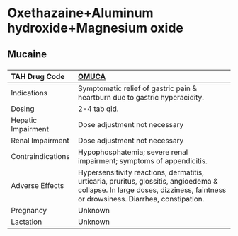# Oxethazaine+Aluminum hydroxide+Magnesium oxide

## Mucaine

##### 

| TAH Drug Code      | [OMUCA](https://www.tahsda.org.tw/drugs/hissearch.php?drug_code=OMUCA)                                                                                                     |
|:-------------------|:---------------------------------------------------------------------------------------------------------------------------------------------------------------------------|
| Indications        | Symptomatic relief of gastric pain & heartburn due to gastric hyperacidity.                                                                                                |
| Dosing             | 2-4 tab qid.                                                                                                                                                               |
| Hepatic Impairment | Dose adjustment not necessary                                                                                                                                              |
| Renal Impairment   | Dose adjustment not necessary                                                                                                                                              |
| Contraindications  | Hypophosphatemia; severe renal impairment; symptoms of appendicitis.                                                                                                       |
| Adverse Effects    | Hypersensitivity reactions, dermatitis, urticaria, pruritus, glossitis, angioedema & collapse. In large doses, dizziness, faintness or drowsiness. Diarrhea, constipation. |
| Pregnancy          | Unknown                                                                                                                                                                    |
| Lactation          | Unknown                                                                                                                                                                    |

